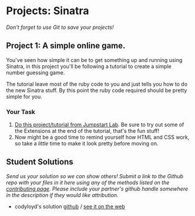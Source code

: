 # Projects: Sinatra

*Don't forget to use Git to save your projects!*

## Project 1: A simple online game.

You've seen how simple it can be to get something up and running using Sinatra, in this project you'll be following a tutorial to create a simple number guessing game.

The tutorial leave most of the ruby code to you and just tells you how to do the new Sinatra stuff.  By this point the ruby code required should be pretty simple for you.

### Your Task

1. [Do this project/tutorial from Jumpstart Lab](http://tutorials.jumpstartlab.com/projects/web_guesser.html). Be sure to try out some of the Extensions at the end of the tutorial, that's the fun stuff!  
2.  Now might be a good time to remind yourself how HTML and CSS work, so take a _little_ time to make it look pretty before moving on.

## Student Solutions

*Send us your solution so we can show others! Submit a link to the Github repo with your files in it here using any of the methods listed on the [contributing page](http://github.com/TheOdinProject/curriculum/blob/master/contributing.md).  Please include your partner's github handle somewhere in the description if they would like attribution.*

* codyloyd's solution [github](https://github.com/codyloyd/sinatra_web_guesser) / [see it on the web](https://limitless-lake-17561.herokuapp.com/)